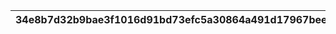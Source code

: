 |34e8b7d32b9bae3f1016d91bd73efc5a30864a491d17967beec84b24483782f0|b9185eb41394baaa441a6a534f16bdd1f0458df3ee7b15ee91ae1bcf88e1ad17|4a13cfdbc555b2584dae96e331a43617e160e36abd6cca01a286ba404ce62880|1836dd51c739c4fc1660ff44d4df183684de8f2a40374216e768011b495cba60|1cdec47611697b200fb7632ebe3dbd310a7ba17c32603da18b24ad9ea966115c|6eaa8cb722c3eb4f9a7be276fff1d3da16e9f17312c1258e15c3723b6297b008|3dc7138a87f0c0b2a431c8b5811ac33bae3e7dd6641a8743eeebc31d8bc70997|a055a3e7a2b5da91053a8ce9518ba11e898b5f417ed5502e8effc250623d8a20|217d139f4d3f67331efec655bf4ca0ec8017d8a6a1412c97daca20981c246bb0|5417483bf1ed4dbddc330603f12b68259e1c6a33dcb4a0a55136a408f5307a3a|7773272e59ede4cd886c66692f9669a8fd949dfb1ca5f0c81b675ed8bc84e1eb|
| --- | --- | --- | --- | --- | --- | --- | --- | --- | --- | --- |